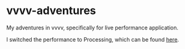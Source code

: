 # vvvv-adventures
My adventures in vvvv, specifically for live performance application.<P>
I switched the performance to Processing, which can be found <a href="https://github.com/retropean/processing_catscan">here</a>.
